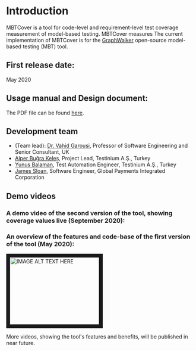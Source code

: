 # Introduction
MBTCover is a tool for code-level and requirement-level test coverage measurement of model-based testing. 
MBTCover measures 
The current implementation of MBTCover is for the [GraphWalker](http://graphwalker.github.io) open-source model-based testing (MBT) tool.

## First release date: 
May 2020

## Usage manual and Design document:
The PDF file can be found [here](https://github.com/vgarousi/MBTCover/blob/master/docs/MBTCover-User%20guide%20and%20Design%20document-May%2010.pdf). 

## Development team 
* (Team lead): [Dr. Vahid Garousi](https://www.vgarousi.com), Professor of Software Engineering and Senior Consultant, UK
* [Alper Buğra Keleş](https://www.linkedin.com/in/alperbugrakeles/), Project Lead, Testinium A.Ş., Turkey
* [Yunus Balaman](https://www.linkedin.com/in/yunus-balaman-100235159/), Test Automation Engineer, Testinium A.Ş., Turkey
* [James Sloan](https://www.linkedin.com/in/james-sloan-3b39a2150/), Software Engineer, Global Payments Integrated Corporation

## Demo videos
### A demo video of the second version of the tool, showing coverage values live (September 2020):

### An overview of the features and code-base of the first version of the tool (May 2020):

<a href="http://www.youtube.com/watch?feature=player_embedded&v=zT3zq-WhgAQ" target="_blank"><img src="http://img.youtube.com/vi/zT3zq-WhgAQ/0.jpg" 
alt="IMAGE ALT TEXT HERE" width="240" height="180" border="10" /></a>

More videos, showing the tool's features and benefits, will be published in near future.
